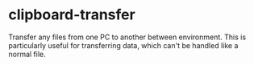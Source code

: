 # clipboard-transfer
Transfer any files from one PC to another between environment. This is particularly useful for transferring data, which can't be handled like a normal file.
